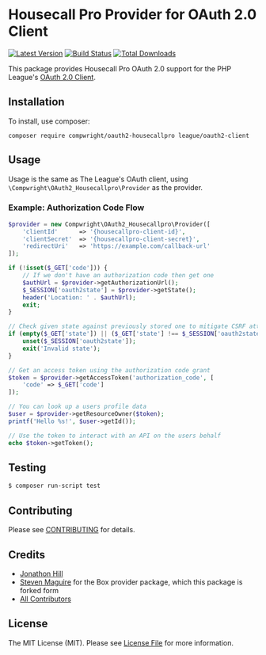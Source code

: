# Housecall Pro Provider for OAuth 2.0 Client

[![Latest Version](https://img.shields.io/github/release/compwright/oauth2-housecallpro.svg?style=flat-square)](https://github.com/compwright/oauth2-housecallpro/releases)
[![Build Status](https://img.shields.io/travis/compwright/oauth2-housecallpro/master.svg?style=flat-square)](https://travis-ci.org/compwright/oauth2-housecallpro)
[![Total Downloads](https://img.shields.io/packagist/dt/compwright/oauth2-housecallpro.svg?style=flat-square)](https://packagist.org/packages/compwright/oauth2-housecallpro)

This package provides Housecall Pro OAuth 2.0 support for the PHP League's [OAuth 2.0 Client](https://github.com/thephpleague/oauth2-client).

## Installation

To install, use composer:

```
composer require compwright/oauth2-housecallpro league/oauth2-client
```

## Usage

Usage is the same as The League's OAuth client, using `\Compwright\OAuth2_Housecallpro\Provider` as the provider.

### Example: Authorization Code Flow

```php
$provider = new Compwright\OAuth2_Housecallpro\Provider([
    'clientId'      => '{housecallpro-client-id}',
    'clientSecret'  => '{housecallpro-client-secret}',
    'redirectUri'   => 'https://example.com/callback-url'
]);

if (!isset($_GET['code'])) {
    // If we don't have an authorization code then get one
    $authUrl = $provider->getAuthorizationUrl();
    $_SESSION['oauth2state'] = $provider->getState();
    header('Location: ' . $authUrl);
    exit;
}

// Check given state against previously stored one to mitigate CSRF attack
if (empty($_GET['state']) || ($_GET['state'] !== $_SESSION['oauth2state'])) {
    unset($_SESSION['oauth2state']);
    exit('Invalid state');
}

// Get an access token using the authorization code grant
$token = $provider->getAccessToken('authorization_code', [
    'code' => $_GET['code']
]);

// You can look up a users profile data
$user = $provider->getResourceOwner($token);
printf('Hello %s!', $user->getId());

// Use the token to interact with an API on the users behalf
echo $token->getToken();
```

## Testing

``` bash
$ composer run-script test
```

## Contributing

Please see [CONTRIBUTING](https://github.com/compwright/oauth2-housecallpro/blob/master/CONTRIBUTING.md) for details.


## Credits

- [Jonathon Hill](https://github.com/compwright)
- [Steven Maguire](https://github.com/stevenmaguire) for the Box provider package, which this package is forked form
- [All Contributors](https://github.com/compwright/oauth2-housecallpro/contributors)


## License

The MIT License (MIT). Please see [License File](https://github.com/compwright/oauth2-housecallpro/blob/master/LICENSE) for more information.
